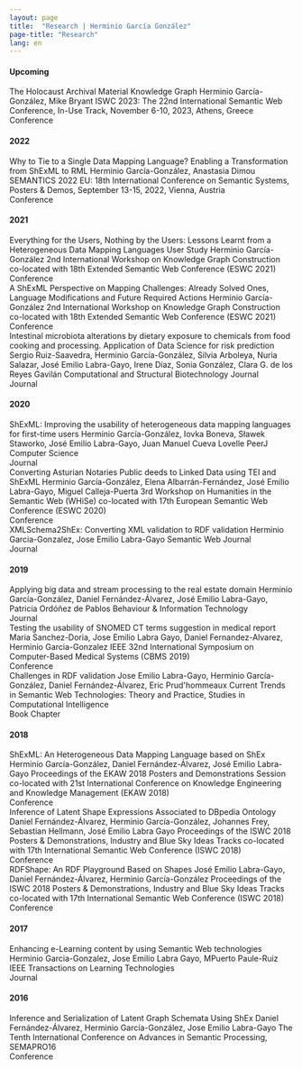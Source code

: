 ```yaml
---
layout: page
title:  "Research | Herminio García González"
page-title: "Research"
lang: en
---
```


#### Upcoming
<div class="references">
    <div class="reference">
        <div class="mainInformation">
            <span class="title">The Holocaust Archival Material Knowledge Graph</span>
            <span class="authors">Herminio García-González, Mike Bryant</span>
            <span class="venue">ISWC 2023: The 22nd International Semantic Web Conference, In-Use Track, November 6-10, 2023, Athens, Greece</span>
        </div>
        <div class="otherInformation">
            <div class="typeOfVenue">
                <span class="typeOfVenueTitle conference">Conference</span>
            </div>
            <div class="links">
                <a href="../../research/bibtex/Garcia-Gonzalez23.bib" title="Download BibTeX"><i class="fa fa-cloud-download fa-2x"></i></a>
                <a href="https://docs.google.com/presentation/d/1FaTdCJrbpOgOS7oWwtd-07Iyg35p1PTgMmnkOy473tY/edit?usp=sharing" title="Download slides"><i class="fa fa-file-powerpoint-o fa-2x"></i></a>
                <a href="https://link.springer.com/content/pdf/10.1007/978-3-031-47243-5_20.pdf?pdf=inline%20link" title="See Open Access publication"><i class="ai ai-open-access ai-2x"></i></a>
                <a href="https://doi.org/10.1007/978-3-031-47243-5_20" title="DOI link"><i class="ai ai-doi ai-2x"></i></a>
            </div>
        </div>
    </div>
</div>

#### 2022
<div class="references">
    <div class="reference">
        <div class="mainInformation">
            <span class="title">Why to Tie to a Single Data Mapping Language? Enabling a Transformation from ShExML to RML</span>
            <span class="authors">Herminio García-González, Anastasia Dimou</span>
            <span class="venue">SEMANTICS 2022 EU: 18th International Conference on Semantic Systems, Posters & Demos, September 13-15, 2022, Vienna, Austria</span>
        </div>
        <div class="otherInformation">
            <div class="typeOfVenue">
                <span class="typeOfVenueTitle conference">Conference</span>
            </div>
            <div class="links">
                <a href="../../research/bibtex/Garcia-Gonzalez22.bib" title="Download BibTeX"><i class="fa fa-cloud-download fa-2x"></i></a>
                <a href="../../research/posters/SEMANTICS22-Poster.pdf" title="Download poster"><i class="fa fa-file-image-o fa-2x"></i></a>
                <a href="http://ceur-ws.org/Vol-3235/paper11.pdf" title="Download from CEUR-WS"><i class="ai ai-ceur ai-2x"></i></a>
            </div>
        </div>
    </div>
</div>

#### 2021
<div class="references">
    <div class="reference">
        <div class="mainInformation">
            <span class="title">Everything for the Users, Nothing by the Users: Lessons Learnt from a Heterogeneous Data Mapping Languages User Study</span>
            <span class="authors">Herminio García-González</span>
            <span class="venue">2nd International Workshop on Knowledge Graph Construction co-located with 18th Extended Semantic Web Conference (ESWC 2021)</span>
        </div>
        <div class="otherInformation">
            <div class="typeOfVenue">
                <span class="typeOfVenueTitle conference">Conference</span>
            </div>
            <div class="links">
                <a href="../../research/bibtex/Garcia-Gonzalez21a.bib" title="Download BibTeX"><i class="fa fa-cloud-download fa-2x"></i></a>
                <a href="../../research/slides/EverythingForTheUsersNothingByTheUsersSlides.pdf" title="Download slides"><i class="fa fa-file-powerpoint-o fa-2x"></i></a>
                <a href="http://ceur-ws.org/Vol-2873/paper1.pdf" title="Download from CEUR-WS"><i class="ai ai-ceur ai-2x"></i></a>
            </div>
        </div>
    </div>
    <div class="reference">
        <div class="mainInformation">
            <span class="title">A ShExML Perspective on Mapping Challenges: Already Solved Ones, Language Modifications and Future Required Actions</span>
            <span class="authors">Herminio García-González</span>
            <span class="venue">2nd International Workshop on Knowledge Graph Construction co-located with 18th Extended Semantic Web Conference (ESWC 2021)</span>
        </div>
        <div class="otherInformation">
            <div class="typeOfVenue">
                <span class="typeOfVenueTitle conference">Conference</span>
            </div>
            <div class="links">
                <a href="../../research/bibtex/Garcia-Gonzalez21b.bib" title="Download BibTeX"><i class="fa fa-cloud-download fa-2x"></i></a>
                <a href="../../research/slides/AShExMLPerspectiveOnMappingChallengesSlides.pdf" title="Download slides"><i class="fa fa-file-powerpoint-o fa-2x"></i></a>
                <a href="http://ceur-ws.org/Vol-2873/paper2.pdf" title="Download from CEUR-WS"><i class="ai ai-ceur ai-2x"></i></a>
            </div>
        </div>
    </div>
    <div class="reference">
        <div class="mainInformation">
            <span class="title">Intestinal microbiota alterations by dietary exposure to chemicals from food cooking and processing. Application of Data Science for risk prediction</span>
            <span class="authors">Sergio Ruiz-Saavedra, Herminio García-González, Silvia Arboleya, Nuria Salazar, José Emilio Labra-Gayo, Irene Díaz, Sonia González, Clara G. de los Reyes Gavilán</span>
            <span class="venue">Computational and Structural Biotechnology Journal</span>
        </div>
        <div class="otherInformation">
            <div class="typeOfVenue">
                <span class="typeOfVenueTitle journal">Journal</span>
            </div>
            <div class="links">
                <a href="../../research/bibtex/Ruiz-Saavedra21.bib" title="Download BibTeX"><i class="fa fa-cloud-download fa-2x"></i></a>
                <a href="https://www.sciencedirect.com/science/article/pii/S2001037021000416" title="See Open Access publication"><i class="ai ai-open-access ai-2x"></i></a>
                <a href="https://doi.org/10.1016/j.csbj.2021.01.037" title="DOI link"><i class="ai ai-doi ai-2x"></i></a>
            </div>
        </div>
    </div>
</div>

#### 2020
<div class="references">
    <div class="reference">
        <div class="mainInformation">
            <span class="title">ShExML: Improving the usability of heterogeneous data mapping languages for first-time users</span>
            <span class="authors">Herminio García-González, Iovka Boneva, Sławek Staworko, José Emilio Labra-Gayo, Juan Manuel Cueva Lovelle</span>
            <span class="venue">PeerJ Computer Science</span>
        </div>
        <div class="otherInformation">
            <div class="typeOfVenue">
                <span class="typeOfVenueTitle journal">Journal</span>
            </div>
            <div class="links">
                <a href="../../research/bibtex/Garcia-Gonzalez20a.bib" title="Download BibTeX"><i class="fa fa-cloud-download fa-2x"></i></a>
                <a href="https://peerj.com/articles/cs-318.pdf" title="See Open Access publication"><i class="ai ai-open-access ai-2x"></i></a>
                <a href="https://doi.org/10.7717/peerj-cs.318" title="DOI link"><i class="ai ai-doi ai-2x"></i></a>
            </div>
        </div>
    </div>
    <div class="reference">
        <div class="mainInformation">
            <span class="title">Converting Asturian Notaries Public deeds to Linked Data using TEI and ShExML</span>
            <span class="authors">Herminio García-González, Elena Albarrán-Fernández, José Emilio Labra-Gayo, Miguel Calleja-Puerta</span>
            <span class="venue">3rd Workshop on Humanities in the Semantic Web (WHiSe) co-located with 17th European Semantic Web Conference (ESWC 2020)</span>
        </div>
        <div class="otherInformation">
            <div class="typeOfVenue">
                <span class="typeOfVenueTitle conference">Conference</span>
            </div>
            <div class="links">
                <a href="../../research/bibtex/Garcia-Gonzalez20b.bib" title="Download BibTeX"><i class="fa fa-cloud-download fa-2x"></i></a>
                <a href="../../research/slides/AsturianNotaries2LODSlides.pdf" title="Download slides"><i class="fa fa-file-powerpoint-o fa-2x"></i></a>
                <a href="http://ceur-ws.org/Vol-2695/paper5.pdf" title="Download from CEUR-WS"><i class="ai ai-ceur ai-2x"></i></a>
            </div>
        </div>
    </div>
    <div class="reference">
        <div class="mainInformation">
            <span class="title">XMLSchema2ShEx: Converting XML validation to RDF validation</span>
            <span class="authors">Herminio Garcia-Gonzalez, Jose Emilio Labra-Gayo</span>
            <span class="venue">Semantic Web Journal</span>
        </div>
        <div class="otherInformation">
            <div class="typeOfVenue">
                <span class="typeOfVenueTitle journal">Journal</span>
            </div>
            <div class="links">
                <a href="../../research/bibtex/Garcia-Gonzalez20c.bib" title="Download BibTeX"><i class="fa fa-cloud-download fa-2x"></i></a>
                <a href="http://www.semantic-web-journal.net/system/files/swj1824.pdf" title="Download preprint"><i class="fa fa-file-pdf-o fa-2x"></i></a>
                <a href="https://dx.doi.org/10.3233/SW-180329" title="DOI link"><i class="ai ai-doi ai-2x"></i></a>
            </div>
        </div>
    </div>
</div>

#### 2019
<div class="references">
    <div class="reference">
        <div class="mainInformation">
            <span class="title">Applying big data and stream processing to the real estate domain</span>
            <span class="authors">Herminio García-González, Daniel Fernández-Álvarez, José Emilio Labra-Gayo, Patricia Ordóñez de Pablos</span>
            <span class="venue">Behaviour & Information Technology</span>
        </div>
        <div class="otherInformation">
            <div class="typeOfVenue">
                <span class="typeOfVenueTitle journal">Journal</span>
            </div>
            <div class="links">
                <a href="../../research/bibtex/Garcia-Gonzalez19.bib" title="Download BibTeX"><i class="fa fa-cloud-download fa-2x"></i></a>
                <a href="https://dx.doi.org/10.1080/0144929X.2019.1620858" title="DOI link"><i class="ai ai-doi ai-2x"></i></a>
            </div>
        </div>
    </div>
    <div class="reference">
        <div class="mainInformation">
            <span class="title">Testing the usability of SNOMED CT terms suggestion in medical report</span>
            <span class="authors">Maria Sanchez-Doria, Jose Emilio Labra Gayo, Daniel Fernandez-Alvarez, Herminio Garcia-Gonzalez</span>
            <span class="venue">IEEE 32nd International Symposium on Computer-Based Medical Systems (CBMS 2019)</span>
        </div>
        <div class="otherInformation">
            <div class="typeOfVenue">
                <span class="typeOfVenueTitle conference">Conference</span>
            </div>
            <div class="links">
                <a href="../../research/bibtex/Sanchez-Doria19.bib" title="Download BibTeX"><i class="fa fa-cloud-download fa-2x"></i></a>
                <a href="https://doi.org/10.1109/CBMS.2019.00137" title="DOI link"><i class="ai ai-doi ai-2x"></i></a>
            </div>
        </div>
    </div>
    <div class="reference">
        <div class="mainInformation">
            <span class="title">Challenges in RDF validation</span>
            <span class="authors">Jose Emilio Labra-Gayo, Herminio García-González, Daniel Fernández-Álvarez, Eric Prud'hommeaux</span>
            <span class="venue">Current Trends in Semantic Web Technologies: Theory and Practice, Studies in Computational Intelligence</span>
        </div>
        <div class="otherInformation">
            <div class="typeOfVenue">
                <span class="typeOfVenueTitle bookChapter">Book Chapter</span>
            </div>
            <div class="links">
                <a href="../../research/bibtex/Labra-Gayo19.bib" title="Download BibTeX"><i class="fa fa-cloud-download fa-2x"></i></a>
                <a href="https://labra.weso.es/pdf/2019_ChallengesValidatingRDFData.pdf" title="Download preprint"><i class="fa fa-file-pdf-o fa-2x"></i></a>
                <a href="https://doi.org/10.1007/978-3-030-06149-4_6" title="DOI link"><i class="ai ai-doi ai-2x"></i></a>
            </div>
        </div>
    </div>
</div>

#### 2018
<div class="references">
    <div class="reference">
        <div class="mainInformation">
            <span class="title">ShExML: An Heterogeneous Data Mapping Language based on ShEx</span>
            <span class="authors">Herminio García-González, Daniel Fernández-Álvarez, José Emilio Labra-Gayo</span>
            <span class="venue">Proceedings of the EKAW 2018 Posters and Demonstrations Session co-located with 21st International Conference on Knowledge Engineering and Knowledge Management (EKAW 2018)</span>
        </div>
        <div class="otherInformation">
            <div class="typeOfVenue">
                <span class="typeOfVenueTitle conference">Conference</span>
            </div>
            <div class="links">
                <a href="../../research/bibtex/Garcia-Gonzalez18.bib" title="Download BibTeX"><i class="fa fa-cloud-download fa-2x"></i></a>
                <a href="http://ceur-ws.org/Vol-2262/ekaw-poster-08.pdf" title="Download from CEUR-WS"><i class="ai ai-ceur ai-2x"></i></a>
            </div>
        </div>
    </div>
    <div class="reference">
        <div class="mainInformation">
            <span class="title">Inference of Latent Shape Expressions Associated to DBpedia Ontology</span>
            <span class="authors">Daniel Fernández-Álvarez, Herminio García-González, Johannes Frey, Sebastian Hellmann, José Emilio Labra Gayo</span>
            <span class="venue">Proceedings of the ISWC 2018 Posters & Demonstrations, Industry and Blue Sky Ideas Tracks co-located with 17th International Semantic Web Conference (ISWC 2018)</span>
        </div>
        <div class="otherInformation">
            <div class="typeOfVenue">
                <span class="typeOfVenueTitle conference">Conference</span>
            </div>
            <div class="links">
                <a href="../../research/bibtex/Fernandez-Alvarez18.bib" title="Download BibTeX"><i class="fa fa-cloud-download fa-2x"></i></a>
                <a href="http://ceur-ws.org/Vol-2180/paper-15.pdf" title="Download from CEUR-WS"><i class="ai ai-ceur ai-2x"></i></a>
            </div>
        </div>
    </div>
    <div class="reference">
        <div class="mainInformation">
            <span class="title">RDFShape: An RDF Playground Based on Shapes</span>
            <span class="authors">José Emilio Labra-Gayo, Daniel Fernández-Álvarez, Herminio García-González</span>
            <span class="venue">Proceedings of the ISWC 2018 Posters & Demonstrations, Industry and Blue Sky Ideas Tracks co-located with 17th International Semantic Web Conference (ISWC 2018)</span>
        </div>
        <div class="otherInformation">
            <div class="typeOfVenue">
                <span class="typeOfVenueTitle conference">Conference</span>
            </div>
            <div class="links">
                <a href="../../research/bibtex/Labra-Gayo18.bib" title="Download BibTeX"><i class="fa fa-cloud-download fa-2x"></i></a>
                <a href="http://ceur-ws.org/Vol-2180/paper-35.pdf" title="Download from CEUR-WS"><i class="ai ai-ceur ai-2x"></i></a>
            </div>
        </div>
    </div>
</div>

#### 2017
<div class="references">
    <div class="reference">
        <div class="mainInformation">
            <span class="title">Enhancing e-Learning content by using Semantic Web technologies</span>
            <span class="authors">Herminio Garcia-Gonzalez, Jose Emilio Labra Gayo, MPuerto Paule-Ruiz</span>
            <span class="venue">IEEE Transactions on Learning Technologies</span>
        </div>
        <div class="otherInformation">
            <div class="typeOfVenue">
                <span class="typeOfVenueTitle journal">Journal</span>
            </div>
            <div class="links">
                <a href="../../research/bibtex/Garcia-Gonzalez17.bib" title="Download BibTeX"><i class="fa fa-cloud-download fa-2x"></i></a>
                <a href="../../research/papers/LODLearning Authors' version.pdf" title="Download authors' version"><i class="fa fa-file-pdf-o fa-2x"></i></a>
                <a href="https://dx.doi.org/10.1109/TLT.2016.2629475" title="DOI link"><i class="ai ai-doi ai-2x"></i></a>
            </div>
        </div>
    </div>
</div>

#### 2016
<div class="references">
    <div class="reference">
        <div class="mainInformation">
            <span class="title">Inference and Serialization of Latent Graph Schemata Using ShEx</span>
            <span class="authors">Daniel Fernández-Álvarez, Herminio García-González, Jose Emilio Labra-Gayo</span>
            <span class="venue">The Tenth International Conference on Advances in Semantic Processing, SEMAPRO16</span>
        </div>
        <div class="otherInformation">
            <div class="typeOfVenue">
                <span class="typeOfVenueTitle conference">Conference</span>
            </div>
            <div class="links">
                <a href="../../research/bibtex/Fernandez-Alvarez16.bib" title="Download BibTeX"><i class="fa fa-cloud-download fa-2x"></i></a>
                <a href="http://labra.weso.es/pdf/2016_InferenceSerializationShEx.pdf" title="Download preprint"><i class="fa fa-file-pdf-o fa-2x"></i></a>
            </div>
        </div>
    </div>
</div>